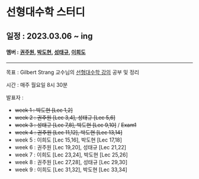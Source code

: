 # 선형대수학 스터디

## 일정 : 2023.03.06 ~ ing

#### 멤버 : [권주원](https://github.com/jwkweon), [박도현](https://github.com/pdh129), [성태규](https://github.com/tag-you), [이희도](https://github.com/Heedo2)

---

목표 : Gilbert Strang 교수님의 [선형대수학 강의](https://ocw.mit.edu/courses/18-06-linear-algebra-spring-2010/pages/syllabus/) 공부 및 정리

시간 : 매주 월요일 8시 30분

발표자 :

- ~~week 1 : 박도현 [Lec 1,2]~~
- ~~week 2 : 권주원 [Lec 3,4], 성태규 [Lec 5,6]~~
- ~~week 3 : 성태규 [Lec 7,8], 박도현 [Lec 9,10]~~ / ~~Exam1~~
- ~~week 4 : 권주원 [Lec 11,12], 박도현 [Lec 13,14]~~
- week 5 : 이희도 [Lec 15,16], 박도현 [Lec 17,18]
- week 6 : 권주원 [Lec 19,20], 성태규 [Lec 21,22]
- week 7 : 이희도 [Lec 23,24], 박도현 [Lec 25,26]
- week 8 : 권주원 [Lec 27,28], 성태규 [Lec 29,30]
- week 9 : 이희도 [Lec 31,32], 박도현 [Lec 33,34]


